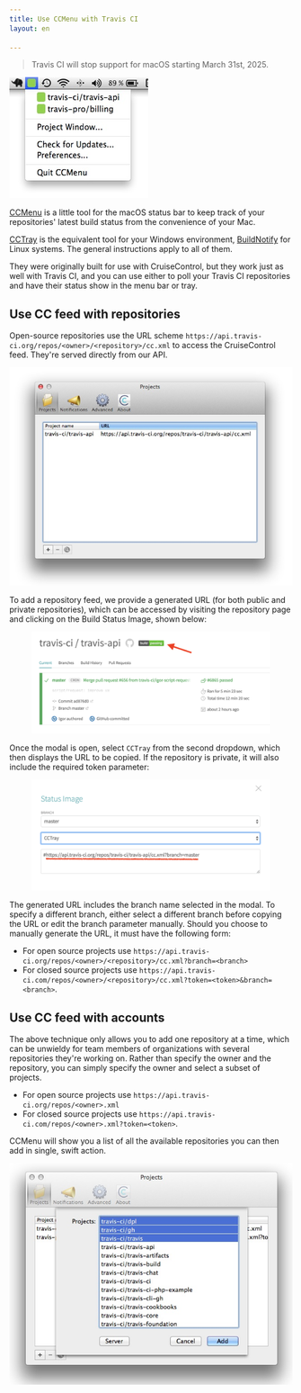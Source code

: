 ```yaml
---
title: Use CCMenu with Travis CI
layout: en

---
```

<blockquote class="beta">
  <p>
    Travis CI will stop support for macOS starting March 31st, 2025.
  </p>
</blockquote>

![Screenshot of CC menu](/images/Backstop_Menubar_20140305_155352_20140305_155425.jpg "Screenshot of CC menu")

[CCMenu](http://ccmenu.org/) is a little tool for the macOS status bar to keep track of your repositories' latest build status from the convenience of your Mac.

[CCTray](http://sourceforge.net/projects/ccnet/files/CruiseControl.NET%20Releases/CruiseControl.NET%201.8.4/) is the equivalent tool for your Windows environment, [BuildNotify](https://bitbucket.org/Anay/buildnotify/wiki/Home) for Linux systems. The general instructions apply to all of them.

They were originally built for use with CruiseControl, but they work just as well with Travis CI, and you can use either to poll your Travis CI repositories and have their status
show in the menu bar or tray.

## Use CC feed with repositories

Open-source repositories use the URL scheme `https://api.travis-ci.org/repos/<owner>/<repository>/cc.xml` to access the CruiseControl feed. They're served directly from our API.

![Screenshot of public CC feed](/images/Projects_20140305_165324_20140305_165329.jpg "Screenshot of public CC feed")

To add a repository feed, we provide a generated URL (for both public and private repositories), which can be accessed by visiting the repository page and clicking on the Build Status Image, shown below:

<figure>
  <img alt="Screenshot of Build Status Image" src="/images/repository-build-status-image.png"/>
</figure>

Once the modal is open, select `CCTray` from the second dropdown, which
then displays the URL to be copied. If the repository is private, it will also
include the required token parameter:

<figure>
  <img alt="Screenshot of Build Status Image Modal with generated URL"
  src="/images/repository-build-status-modal-with-url.png"/>
</figure>

The generated URL includes the branch name selected in the modal. To specify a
different branch, either select a different branch before copying the URL or edit the
branch parameter manually. Should you choose to manually generate the URL, it
must have the following form:

- For open source projects use `https://api.travis-ci.org/repos/<owner>/<repository>/cc.xml?branch=<branch>`
- For closed source projects use `https://api.travis-ci.com/repos/<owner>/<repository>/cc.xml?token=<token>&branch=<branch>`.


## Use CC feed with accounts

The above technique only allows you to add one repository at a time, which can be unwieldy for team members of organizations with several repositories they're working on. Rather than specify the owner and the repository, you can simply specify the owner and select a subset of projects.

- For open source projects use `https://api.travis-ci.org/repos/<owner>.xml`
- For closed source projects use `https://api.travis-ci.com/repos/<owner>.xml?token=<token>`.

CCMenu will show you a list of all the available repositories you can then add in single, swift action.

![Screenshot of CC feed listing](/images/Screenshot_20140305_164512_20140305_164517.jpg "Screenshot of CC feed listing")
